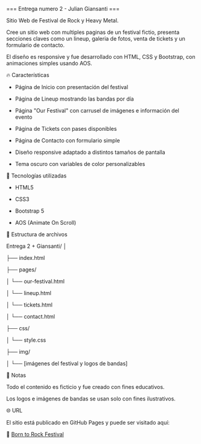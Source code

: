 === Entrega numero 2 - Julian Giansanti ===

Sitio Web de Festival de Rock y Heavy Metal.

Cree un sitio web con multiples paginas de un festival fictio, presenta secciones claves como un lineup, galeria de fotos, venta de tickets y un formulario de contacto.

El diseño es responsive y fue desarrollado con HTML, CSS y Bootstrap, con animaciones simples usando AOS.

🔥 Características

- Página de Inicio con presentación del festival

- Página de Lineup mostrando las bandas por día

- Página "Our Festival" con carrusel de imágenes e información del evento

- Página de Tickets con pases disponibles

- Página de Contacto con formulario simple

- Diseño responsive adaptado a distintos tamaños de pantalla

- Tema oscuro con variables de color personalizables

🚀 Tecnologías utilizadas

- HTML5

- CSS3

- Bootstrap 5

- AOS (Animate On Scroll)

📂 Estructura de archivos

Entrega 2 + Giansanti/
│

├── index.html

├── pages/

│ └── our-festival.html

│ └── lineup.html

│ └── tickets.html

│ └── contact.html

├── css/

│ └── style.css

├── img/

│ └── [imágenes del festival y logos de bandas]

📌 Notas

Todo el contenido es ficticio y fue creado con fines educativos.

Los logos e imágenes de bandas se usan solo con fines ilustrativos.

🌐 URL

El sitio está publicado en GitHub Pages y puede ser visitado aquí:

🔗 [Born to Rock Festival](https://juliangiansanti7.github.io/Entrega-2_Giansanti/)
